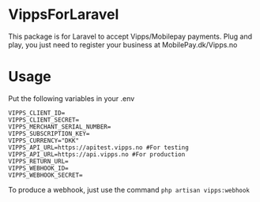 # VippsForLaravel

This package is for Laravel to accept Vipps/Mobilepay payments. Plug and play, you just need to register your business at MobilePay.dk/Vipps.no

# Usage
Put the following variables in your .env
```
VIPPS_CLIENT_ID=
VIPPS_CLIENT_SECRET=
VIPPS_MERCHANT_SERIAL_NUMBER=
VIPPS_SUBSCRIPTION_KEY=
VIPPS_CURRENCY="DKK"
VIPPS_API_URL=https://apitest.vipps.no #For testing
VIPPS_API_URL=https://api.vipps.no #For production
VIPPS_RETURN_URL=
VIPPS_WEBHOOK_ID=
VIPPS_WEBHOOK_SECRET=
```
To produce a webhook, just use the command `php artisan vipps:webhook`
